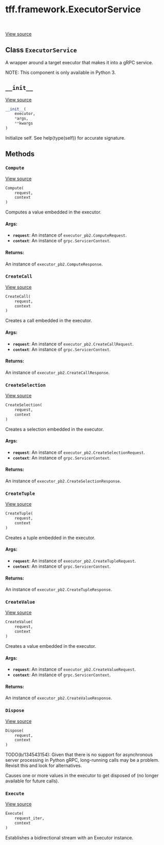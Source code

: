 <div itemscope itemtype="http://developers.google.com/ReferenceObject">
<meta itemprop="name" content="tff.framework.ExecutorService" />
<meta itemprop="path" content="Stable" />
<meta itemprop="property" content="Compute"/>
<meta itemprop="property" content="CreateCall"/>
<meta itemprop="property" content="CreateSelection"/>
<meta itemprop="property" content="CreateTuple"/>
<meta itemprop="property" content="CreateValue"/>
<meta itemprop="property" content="Dispose"/>
<meta itemprop="property" content="Execute"/>
<meta itemprop="property" content="__init__"/>
</div>

# tff.framework.ExecutorService

<table class="tfo-notebook-buttons tfo-api" align="left">
</table>

<a target="_blank" href="http://github.com/tensorflow/federated/tree/master/tensorflow_federated/python/core/impl/executor_service.py">View
source</a>

## Class `ExecutorService`

A wrapper around a target executor that makes it into a gRPC service.

<!-- Placeholder for "Used in" -->

NOTE: This component is only available in Python 3.

<h2 id="__init__"><code>__init__</code></h2>

<a target="_blank" href="http://github.com/tensorflow/federated/tree/master/tensorflow_federated/python/core/impl/executor_service.py">View
source</a>

```python
__init__(
    executor,
    *args,
    **kwargs
)
```

Initialize self. See help(type(self)) for accurate signature.

## Methods

<h3 id="Compute"><code>Compute</code></h3>

<a target="_blank" href="http://github.com/tensorflow/federated/tree/master/tensorflow_federated/python/core/impl/executor_service.py">View
source</a>

```python
Compute(
    request,
    context
)
```

Computes a value embedded in the executor.

#### Args:

*   <b>`request`</b>: An instance of `executor_pb2.ComputeRequest`.
*   <b>`context`</b>: An instance of `grpc.ServicerContext`.

#### Returns:

An instance of `executor_pb2.ComputeResponse`.

<h3 id="CreateCall"><code>CreateCall</code></h3>

<a target="_blank" href="http://github.com/tensorflow/federated/tree/master/tensorflow_federated/python/core/impl/executor_service.py">View
source</a>

```python
CreateCall(
    request,
    context
)
```

Creates a call embedded in the executor.

#### Args:

*   <b>`request`</b>: An instance of `executor_pb2.CreateCallRequest`.
*   <b>`context`</b>: An instance of `grpc.ServicerContext`.

#### Returns:

An instance of `executor_pb2.CreateCallResponse`.

<h3 id="CreateSelection"><code>CreateSelection</code></h3>

<a target="_blank" href="http://github.com/tensorflow/federated/tree/master/tensorflow_federated/python/core/impl/executor_service.py">View
source</a>

```python
CreateSelection(
    request,
    context
)
```

Creates a selection embedded in the executor.

#### Args:

*   <b>`request`</b>: An instance of `executor_pb2.CreateSelectionRequest`.
*   <b>`context`</b>: An instance of `grpc.ServicerContext`.

#### Returns:

An instance of `executor_pb2.CreateSelectionResponse`.

<h3 id="CreateTuple"><code>CreateTuple</code></h3>

<a target="_blank" href="http://github.com/tensorflow/federated/tree/master/tensorflow_federated/python/core/impl/executor_service.py">View
source</a>

```python
CreateTuple(
    request,
    context
)
```

Creates a tuple embedded in the executor.

#### Args:

*   <b>`request`</b>: An instance of `executor_pb2.CreateTupleRequest`.
*   <b>`context`</b>: An instance of `grpc.ServicerContext`.

#### Returns:

An instance of `executor_pb2.CreateTupleResponse`.

<h3 id="CreateValue"><code>CreateValue</code></h3>

<a target="_blank" href="http://github.com/tensorflow/federated/tree/master/tensorflow_federated/python/core/impl/executor_service.py">View
source</a>

```python
CreateValue(
    request,
    context
)
```

Creates a value embedded in the executor.

#### Args:

*   <b>`request`</b>: An instance of `executor_pb2.CreateValueRequest`.
*   <b>`context`</b>: An instance of `grpc.ServicerContext`.

#### Returns:

An instance of `executor_pb2.CreateValueResponse`.

<h3 id="Dispose"><code>Dispose</code></h3>

<a target="_blank" href="http://github.com/tensorflow/federated/tree/master/tensorflow_federated/proto/v0/executor_pb2_grpc.py">View
source</a>

```python
Dispose(
    request,
    context
)
```

TODO(b/134543154): Given that there is no support for asynchronous server
processing in Python gRPC, long-running calls may be a problem. Revisit this and
look for alternatives.

Causes one or more values in the executor to get disposed of (no longer
available for future calls).

<h3 id="Execute"><code>Execute</code></h3>

<a target="_blank" href="http://github.com/tensorflow/federated/tree/master/tensorflow_federated/python/core/impl/executor_service.py">View
source</a>

```python
Execute(
    request_iter,
    context
)
```

Establishes a bidirectional stream with an Executor instance.
